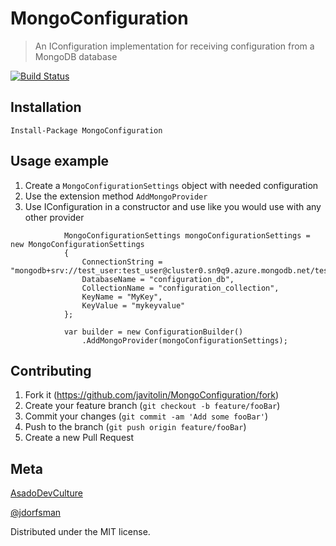 # MongoConfiguration
> An IConfiguration implementation for receiving configuration from a MongoDB database

[![Build Status](https://dev.azure.com/asadodevculture/MongoConfiguration/_apis/build/status/MongoConfiguration-Build?branchName=master)](https://dev.azure.com/asadodevculture/MongoConfiguration/_build/latest?definitionId=1&branchName=master)

## Installation
```
Install-Package MongoConfiguration
```

## Usage example
1. Create a `MongoConfigurationSettings` object with needed configuration
2. Use the extension method `AddMongoProvider`
3. Use IConfiguration in a constructor and use like you would use with any other provider

```
            MongoConfigurationSettings mongoConfigurationSettings = new MongoConfigurationSettings
            {
                ConnectionString = "mongodb+srv://test_user:test_user@cluster0.sn9q9.azure.mongodb.net/test",
                DatabaseName = "configuration_db",
                CollectionName = "configuration_collection",
                KeyName = "MyKey",
                KeyValue = "mykeyvalue"
            };

            var builder = new ConfigurationBuilder()
                .AddMongoProvider(mongoConfigurationSettings);
```

## Contributing
1. Fork it (<https://github.com/javitolin/MongoConfiguration/fork>)
2. Create your feature branch (`git checkout -b feature/fooBar`)
3. Commit your changes (`git commit -am 'Add some fooBar'`)
4. Push to the branch (`git push origin feature/fooBar`)
5. Create a new Pull Request

## Meta

[AsadoDevCulture](https://AsadoDevCulture.com) 

[@jdorfsman](https://twitter.com/jdorfsman)

Distributed under the MIT license.
